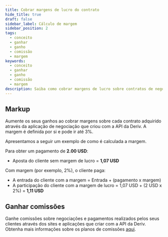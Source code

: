 ```yaml
---
title: Cobrar margens de lucro do contrato
hide_title: true
draft: false
sidebar_label: Cálculo de margem
sidebar_position: 2
tags:
  - conceito
  - ganhar
  - ganho
  - comissão
  - margem
keywords:
  - conceito
  - ganhar
  - ganho
  - comissão
  - margem
description: Saiba como cobrar margens de lucro sobre contratos de negociação adquiridos através da sua aplicação de negociação.
---
```


## Markup

Aumente os seus ganhos ao cobrar margens sobre cada contrato adquirido através da aplicação de negociação que criou com a API da Deriv. A margem é definida por si e pode ir até 3%.

Apresentamos a seguir um exemplo de como é calculada a margem.

Para obter um pagamento de **2.00 USD**:

- Aposta do cliente sem margem de lucro = **1,07 USD**

Com margem (por exemplo, 2%), o cliente paga:

- A entrada do cliente com a margem = Entrada + (pagamento x margem)
- A participação do cliente com a margem de lucro = 1,07 USD + (2 USD x 2%) = **1,11 USD**

## Ganhar comissões

Ganhe comissões sobre negociações e pagamentos realizados pelos seus clientes através dos sites e aplicações que criar com a API da Deriv. Obtenha mais informações sobre os planos de comissões [aqui](https://www.deriv.com/partners/affiliate-ib).
